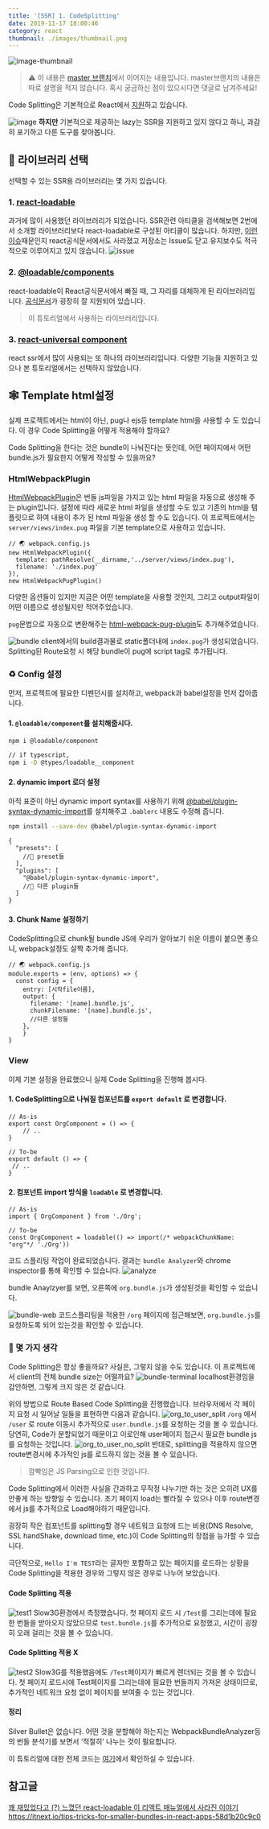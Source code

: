 ```yaml
---
title: '[SSR] 1. CodeSplitting'
date: 2019-11-17 18:00:46
category: react
thumbnail: ./images/thumbnail.png
---
```


![image-thumbnail](./images/thumbnail.png)
> ⚠️ 이 내용은 [master 브랜치](https://github.com/soYoung210/react-ssr-code-splitting)에서 이어지는 내용입니다. master브랜치의 내용은 따로 설명을 적지 않습니다. 혹시 궁금하신 점이 있으시다면 댓글로 남겨주세요! 

Code Splitting은 기본적으로 React에서 [지원](https://reactjs.org/docs/code-splitting.html)하고 있습니다.

![image](./images/react-lazy.png)
 **하지만** 기본적으로 제공하는 lazy는 SSR을 지원하고 있지 않다고 하니, 과감히 포기하고 다른 도구를 찾아봅니다. 

## 📝 라이브러리 선택

선택할 수 있는 SSR용 라이브러리는 몇 가지 있습니다.

### 1. [react-loadable](https://github.com/jamiebuilds/react-loadable)

과거에 많이 사용했던 라이브러리가 되었습니다. SSR관련 아티클을 검색해보면 2번에서 소개할 라이브러리보다 react-loadable로 구성된 아티클이 많습니다. 
하지만, [이런 이슈](https://velog.io/@velopert/nomore-react-loadable)때문인지 react공식문서에서도 사라졌고 저장소는 Issue도 닫고 유지보수도 적극적으로 이루어지고 있지 않습니다. 
![issue](./images/react-loadable-issue.png)

### 2. [@loadable/components](https://github.com/smooth-code/loadable-components)

react-loadable이 React공식문서에서 빠질 때, 그 자리를 대체하게 된 라이브러리입니다.
[공식문서](https://www.smooth-code.com/open-source/loadable-components/docs/getting-started/)가 굉장히 잘 지원되어 있습니다.
> 이 튜토리얼에서 사용하는 라이브러리입니다.

### 3. [react-universal component](https://github.com/faceyspacey/react-universal-component)

react ssr에서 많이 사용되는 또 하나의 라이브러리입니다. 다양한 기능을 지원하고 있으나 본 튜토리얼에서는 선택하지 않았습니다. 

## 🕸 Template html설정

실제 프로젝트에서는 html이 아닌, pug나 ejs등 template html을 사용할 수 도 있습니다. 이 경우 Code Splitting을 어떻게 적용해야 할까요?

Code Splitting을 한다는 것은 bundle이 나눠진다는 뜻인데, 어떤 페이지에서 어떤 bundle.js가 필요한지 어떻게 작성할 수 있을까요?  

### HtmlWebpackPlugin
[HtmlWebpackPlugin](https://webpack.js.org/plugins/html-webpack-plugin/)은 번들 js파일을 가지고 있는 html 파일을 자동으로 생성해 주는 plugin입니다. 설정에 따라 새로운 html 파일을 생성할 수도 있고 기존의 html을 템플릿으로 하여 내용이 추가 된 html 파일을 생성 할 수도 있습니다.
이 프로젝트에서는 `server/views/index.pug` 파일을 기본 template으로 사용하고 있습니다. 
```js{3,6}
// 🌏 webpack.config.js
new HtmlWebpackPlugin({
  template: pathResolve(__dirname,'../server/views/index.pug'),
  filename: './index.pug'
}),
new HtmlWebpackPugPlugin()
```
다양한 옵션들이 있지만 지금은 어떤 template을 사용할 것인지, 그리고 output파일이 어떤 이름으로 생성될지만 적어주었습니다.

`pug`문법으로 자동으로 변환해주는 [html-webpack-pug-plugin](https://www.npmjs.com/package/html-webpack-pug-plugin)도 추가해주었습니다.

![bundle](./images/bundle-result.png)
client에서의 build결과물로 static폴더내에 `index.pug`가 생성되었습니다. Splitting된 Route요청 시 해당 bundle이 pug에 script tag로 추가됩니다. 

### ♻️ Config 설정


먼저, 프로젝트에 필요한 디펜던시를 설치하고, webpack과 babel설정을 먼저 잡아줍니다.

#### 1. `@loadable/component`를 설치해줍시다. 
```bash
npm i @loadable/component

// if typescript,
npm i -D @types/loadable__component
```

#### 2. dynamic import 로더 설정 
아직 표준이 아닌 dynamic import syntax를 사용하기 위해 [@babel/plugin-syntax-dynamic-import](https://www.npmjs.com/package/@babel/plugin-syntax-dynamic-import)를 설치해주고 `.bablerc` 내용도 수정해 줍니다. 
```bash
npm install --save-dev @babel/plugin-syntax-dynamic-import
```
```js{6}
{
  "presets": [
    //🍱 preset들 
  ],
  "plugins": [
    "@babel/plugin-syntax-dynamic-import",
    //🥟 다른 plugin들
  ]
}
```

#### 3. Chunk Name 설정하기
CodeSplitting으로 chunk될 bundle JS에 우리가 알아보기 쉬운 이름이 붙으면 좋으니, webpack설정도 살짝 추가해 줍니다. 
```js{7}
// 🌏 webpack.config.js
module.exports = (env, options) => {
  const config = {
    entry: [시작file이름],
    output: {
      filename: '[name].bundle.js',
      chunkFilename: '[name].bundle.js',
      //다른 설정들
    },
	}
}
```

### View 
이제 기본 설정을 완료했으니 실제 Code Splitting을 진행해 봅시다.

#### 1. CodeSplitting으로 나눠질 컴포넌트를 `export default` 로 변경합니다. 
```tsx
// As-is
export const OrgComponent = () => {
	// ..
}

// To-be
export default () => {
 // ..
}
```

#### 2. 컴포넌트 import 방식을  `loadable` 로 변경합니다. 
```tsx
// As-is
import { OrgComponent } from './Org';

// To-be
const OrgComponent = loadable(() => import(/* webpackChunkName: "org"*/ './Org'))
```

코드 스플리팅 작업이 완료되었습니다. 결과는 `bundle Analyzer`와 chrome inspector를 통해 확인할 수 있습니다. 
![analyze](./images/analyze.png)

bundle Anaylzyer를 보면, 오른쪽에 `org.bundle.js`가 생성된것을 확인할 수 있습니다. 

 
![bundle-web](./images/org-network.png)
코드스플리팅을 적용한 `/org` 페이지에 접근해보면,  `org.bundle.js`를 요청하도록 되어 있는것을 확인할 수 있습니다. 

### 🤔 몇 가지 생각 
Code Splitting은 항상 좋을까요? 사실은, 그렇지 않을 수도 있습니다. 
이 프로젝트에서 client의 전체 bundle size는 어떨까요?
![bundle-terminal](./images/bundle-result.png)
localhost환경임을 감안하면, 그렇게 크지 않은 것 같습니다. 

위의 방법으로 Route Based Code Splitting을 진행했습니다. 브라우저에서 각 페이지 요청 시 일어날 일들을 표현하면 다음과 같습니다. 
![org_to_user_split](./images/org_to_user_split.gif)
`/org` 에서 `/user` 로 route 이동시 추가적으로 `user.bundle.js`를 요청하는 것을 볼 수 있습니다. 당연히, Code가 분할되었기 때문이고 이로인해 user페이지 접근시 필요한 bundle js를 요청하는 것입니다. 
![org_to_user_no_split](./images/org_to_user_no_split.gif)
반대로, splitting을 적용하지 않으면 route변경시에 추가적인 js를 로드하지 않는 것을 볼 수 있습니다.
> 깜빡임은 JS Parsing으로 인한 것입니다. 


Code Splitting에서 이러한 사실을 간과하고 무작정 나누기만 하는 것은 오히려 UX를 안좋게 하는 방향일 수 있습니다. 초기 페이지 load는 빨라질 수 있으나 이후 route변경에서 js를 추가적으로 Load해야하기 때문입니다. 

굉장히 작은 컴포넌트를 splitting할 경우 네트워크 요청에 드는 비용(DNS Resolve, SSL handShake, download time, etc.)이 Code Splitting의 장점을 능가할 수 있습니다. 

극단적으로, `Hello I'm TEST`라는 글자만 포함하고 있는 페이지를 로드하는 상황을 Code Splitting을 적용한 경우와 그렇지 않은 경우로 나누어 보았습니다.

#### Code Splitting 적용
![test1](./images/test1.gif)
Slow3G환경에서 측정했습니다. 첫 페이지 로드 시 `/Test`를 그리는데에 필요한 번들을 받아오지 않았으므로 `test.bundle.js`를 추가적으로 요청했고, 시간이 굉장히 오래 걸리는 것을 볼 수 있습니다.

#### Code Splitting 적용 X
![test2](./images/test2.gif)
Slow3G를 적용했음에도 `/Test`페이지가 빠르게 렌더되는 것을 볼 수 있습니다. 첫 페이지 로드시에 Test페이지를 그리는데에 필요한 번들까지 가져온 상태이므로, 추가적인 네트워크 요청 없이 페이지를 보여줄 수 있는 것입니다. 

#### 정리
Silver Bullet은 없습니다. 어떤 것을 분할해야 하는지는 WebpackBundleAnalyzer등의 번들 분석기를 보면서 ‘적절히’ 나누는 것이 필요합니다.

이 튜토리얼에 대한 전체 코드는 [여기](https://github.com/SoYoung210/react-ssr-code-splitting/pull/1)에서 확인하실 수 있습니다.

## 참고글 
[꽤 재밌었다고 (?) 느꼈던 react-loadable 이 리액트 매뉴얼에서 사라진 이야기](https://velog.io/@velopert/nomore-react-loadable)
https://itnext.io/tips-tricks-for-smaller-bundles-in-react-apps-58d1b20c9c0
